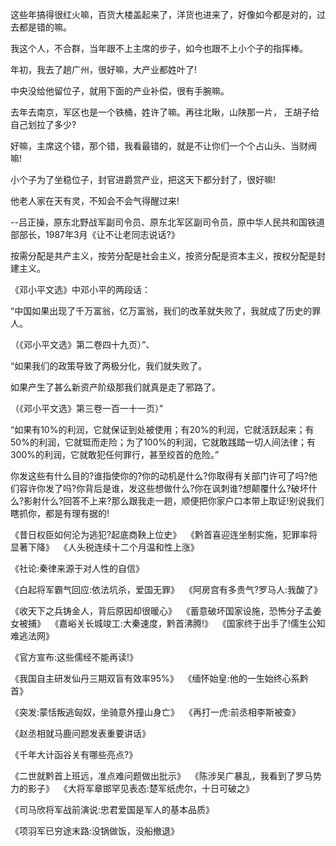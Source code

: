 这些年搞得很红火嘛，百货大楼盖起来了，洋货也进来了，好像如今都是对的，过去都是错的嘛。 

我这个人，不合群，当年跟不上主席的步子，如今也跟不上小个子的指挥棒。 

年初，我去了趟广州，很好嘛，大产业都姓叶了! 

中央没给他留位子，就用下面的产业补偿，很有手腕嘛。 

去年去南京，军区也是一个铁桶，姓许了嘛。再往北瞅，山陕那一片， 王胡子给自己划拉了多少? 

好嘛，主席这个错，那个错，我看最错的，就是不让你们一个个占山头、当财阀嘛! 

小个子为了坐稳位子，封官进爵赏产业，把这天下都分封了，很好嘛! 

他老人家在天有灵，不知会不会气得醒过来! 

--吕正操，原东北野战军副司令员、原东北军区副司令员，原中华人民共和国铁道部部长，1987年3月《让不让老同志说话?》 


按需分配是共产主义，按劳分配是社会主义，按资分配是资本主义，按权分配是封建主义。 


《邓小平文选》中邓小平的两段话： 

“中国如果出现了千万富翁，亿万富翁，我们的改革就失败了，我就成了历史的罪人。 

（《邓小平文选》第二卷四十九页）”、 

“如果我们的政策导致了两极分化，我们就失败了。 

如果产生了甚么新资产阶级那我们就真是走了邪路了。 

（《邓小平文选》第三卷一百一十一页）” 



“如果有10%的利润，它就保证到处被使用；有20%的利润，它就活跃起来；有50%的利润，它就铤而走险；为了100%的利润，它就敢践踏一切人间法律；有300%的利润，它就敢犯任何罪行，甚至绞首的危险。”  



你发这些有什么目的?谁指使你的?你的动机是什么?你取得有关部门许可了吗?他们容许你发了吗?你背后是谁，发这些想做什么?你在讽刺谁?想颠覆什么?破坏什么?影射什么?回答不上来?那么跟我走一趟，顺便把你家户口本带上取证!别说我们瞎抓你，都是有理有据的! 



《昔日权臣如何沦为逃犯?起底商鞅上位史》  《黔首喜迎连坐制实施，犯罪率将显著下降》  《人头税连续十二个月温和性上涨》 

《社论:秦律来源于对人性的自信》 

《白起将军霸气回应:依法坑杀，爱国无罪》  《阿房宫有多贵气?罗马人:我酸了》 

《收天下之兵铸金人，背后原因却很暖心》  《蓄意破坏国家设施，恐怖分子孟姜女被捕》  《嘉峪关长城竣工:大秦速度，黔首沸腾!》  《国家终于出手了!儒生公知难逃法网》 

《官方宣布:这些儒经不能再读!》 

《我国自主研发仙丹三期双盲有效率95%》  《缅怀始皇:他的一生始终心系黔首》 

《突发:蒙恬叛逃匈奴，坐骑意外撞山身亡》  《再打一虎:前丞相李斯被查》 

《赵丞相就马鹿问题发表重要讲话》 

《千年大计函谷关有哪些亮点?》 

《二世就黔首上班远，准点难问题做出批示》  《陈涉吴广暴乱，我看到了罗马势力的影子》  《大将军章邯罕见表态:楚军纸虎尔，十日可破之》 

《司马欣将军战前演说:忠君爱国是军人的基本品质》 

《项羽军已穷途末路:没锅做饭，没船撤退》
